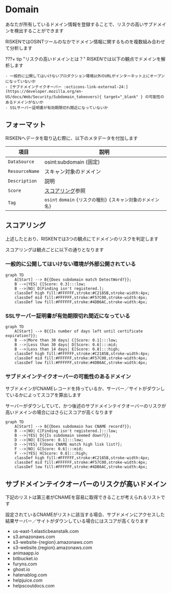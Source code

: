 # Domain

あなたが所有しているドメイン情報を登録することで、リスクの高いサブドメインを検出することができます

RISKENではOSINTツールのなかでドメイン情報に関するものを複数組み合わせて分析します

???+ tip "リスクの高いドメインとは？"
    RISKENでは以下の観点でドメインを解析します

    - 一般的に公開してはいけないプロダクション環境以外のURLがインターネット上にオープンになっていないか
    - [サブドメインテイクオーバー :octicons-link-external-24:](https://developer.mozilla.org/en-US/docs/Web/Security/Subdomain_takeovers){ target="_blank" } の可能性のあるドメインがないか
    - SSLサーバー証明書が有効期限切れ間近になっていないか

## フォーマット

RISKENへデータを取り込む際に、以下のメタデータを付加します

| 項目            | 説明                                            |
| -------------- | ---------------------------------------------- |
| `DataSource`   | osint:subdomain (固定)                          |
| `ResourceName` | スキャン対象のドメイン                             |
| `Description`  | 説明                                            |
| `Score`        | [スコアリング](/osint/domain_concept/#_2)参照      |
| `Tag`          | `osint` `domain` `{リスクの種別}` `{スキャン対象のドメイン名}`  |

## スコアリング

上述したとおり、RISKENでは3つの観点にてドメインのリスクを判定します

スコアリングは観点ごとに以下の通りとなります

### 一般的に公開してはいけない環境が外部公開されている

```mermaid
graph TD
    A[Start] --> B{{Does subdomain match DetectWord?}};
    B -->|YES| C[Score: 0.3]:::low;
    B -->|NO| D[Finding isn't registered.];
    classDef high fill:#FFFFFF,stroke:#C2185B,stroke-width:4px;
    classDef mid fill:#FFFFFF,stroke:#F57C00,stroke-width:4px;
    classDef low fill:#FFFFFF,stroke:#4DB6AC,stroke-width:4px;
```

### SSLサーバー証明書が有効期限切れ間近になっている

```mermaid
graph TD
    A[Start] --> B{{Is number of days left until certificate expiration?}};
    B -->|More than 30 days| C[Score: 0.1]:::low;
    B -->|Less than 30 days| D[Score: 0.6]:::mid;
    B -->|Less than 14 days| E[Score: 0.8]:::high;
    classDef high fill:#FFFFFF,stroke:#C2185B,stroke-width:4px;
    classDef mid fill:#FFFFFF,stroke:#F57C00,stroke-width:4px;
    classDef low fill:#FFFFFF,stroke:#4DB6AC,stroke-width:4px;
```

### サブドメインテイクオーバーの可能性のあるドメイン

サブドメインがCNAMEレコードを持っているか、サーバー／サイトがダウンしているかによってスコアを算出します

サーバーがダウンしていて、かつ後述のサブドメインテイクオーバーのリスクが高いドメインの場合にはさらにスコアが高くなります

```mermaid
graph TD
    A[Start] --> B{{Does subdomain has CNAME record?}};
    B -->|NO| C[Finding isn't registered.]:::low;
    B -->|YES| D{{Is subdomain seemed down?}};
    D -->|NO| E[Score: 0.1]:::low;
    D -->|YES| F[Does CNAME match high lisk list?];
    F -->|NO| G[Score: 0.6]:::mid;
    F -->|YES| H[Score: 0.8]:::high;
    classDef high fill:#FFFFFF,stroke:#C2185B,stroke-width:4px;
    classDef mid fill:#FFFFFF,stroke:#F57C00,stroke-width:4px;
    classDef low fill:#FFFFFF,stroke:#4DB6AC,stroke-width:4px;
```

## サブドメインテイクオーバーのリスクが高いドメイン

下記のリストは第三者がCNAMEを容易に取得できることが考えられるリストです

設定されているCNAMEがリストに該当する場合、サブドメインにアクセスした結果サーバー／サイトがダウンしている場合にはスコアが高くなります

- us-east-1.elasticbeanstalk.com
- s3.amazonaws.com
- s3-website-{region}.amazonaws.com
- s3-website.{region}.amazonaws.com
- animaapp.io
- bitbucket.io
- furyns.com
- ghost.io
- hatenablog.com
- helpjuice.com
- helpscoutdocs.com
